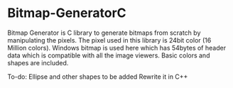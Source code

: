 # Bitmap-GeneratorC
Bitmap Generator is C library to generate bitmaps from scratch by manipulating the pixels. The pixel used in this library is 24bit color (16 Million colors). Windows bitmap is used here which has 54bytes of header data which is compatible with all the image viewers. Basic colors and shapes are included. 

To-do:
Ellipse and other shapes to be added
Rewrite it in C++

